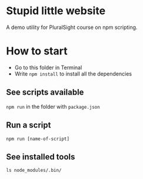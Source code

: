 # Stupid little website
A demo utility for PluralSight course on npm scripting. 

# How to start

* Go to this folder in Terminal
* Write ```npm install``` to install all the dependencies

## See scripts available
```npm run``` in the folder with ```package.json```

## Run a script
```npm run [name-of-script]```

## See installed tools
```ls node_modules/.bin/```


